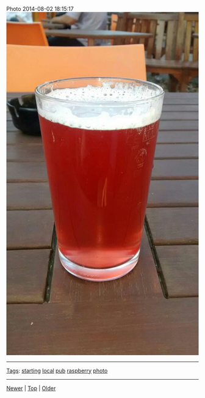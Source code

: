 <!--
title: Photo 2014-08-02 18
date: 2020-06-28T14:57:49.003Z
tags: starting, local, pub, raspberry, photo
-->










Photo 2014-08-02 18:15:17
![](93606392807-0.jpg)

<!--BOTTOM-POST-NAVIGATION-->
---

[Tags](tags.md): [starting](tag-starting.md) [local](tag-local.md) [pub](tag-pub.md) [raspberry](tag-raspberry.md) [photo](tag-photo.md)

---

[Newer](92954565237.md) | [Top](index.md) | [Older](93606770087.md)